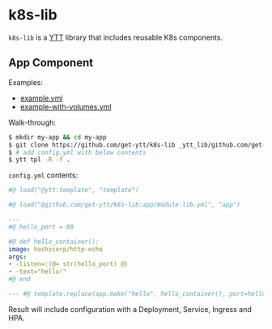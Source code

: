 # k8s-lib

`k8s-lib` is a [YTT](https://github.com/get-ytt/ytt) library that includes reusable K8s components.

## App Component

Examples:

- [example.yml](example.yml)
- [example-with-volumes.yml](example-with-volumes.yml)

Walk-through:

```bash
$ mkdir my-app && cd my-app
$ git clone https://github.com/get-ytt/k8s-lib _ytt_lib/github.com/get-ytt/k8s-lib
$ # add config.yml with below contents
$ ytt tpl -R -f .
```

`config.yml` contents:

```yaml
#@ load("@ytt:template", "template")

#@ load("@github.com/get-ytt/k8s-lib:app/module.lib.yml", "app")

---
#@ hello_port = 80

#@ def hello_container():
image: hashicorp/http-echo
args:
- -listen=:(@= str(hello_port) @)
- -text="hello!"
#@ end

--- #@ template.replace(app.make("hello", hello_container(), port=hello_port).config())
```

Result will include configuration with a Deployment, Service, Ingress and HPA.
